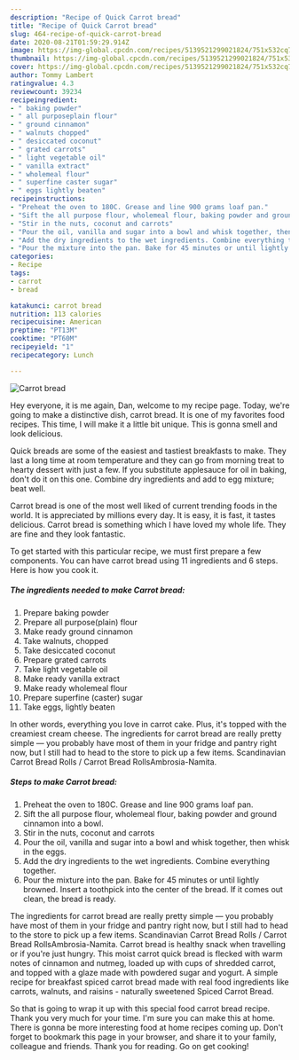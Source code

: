 ```yaml
---
description: "Recipe of Quick Carrot bread"
title: "Recipe of Quick Carrot bread"
slug: 464-recipe-of-quick-carrot-bread
date: 2020-08-21T01:59:29.914Z
image: https://img-global.cpcdn.com/recipes/5139521299021824/751x532cq70/carrot-bread-recipe-main-photo.jpg
thumbnail: https://img-global.cpcdn.com/recipes/5139521299021824/751x532cq70/carrot-bread-recipe-main-photo.jpg
cover: https://img-global.cpcdn.com/recipes/5139521299021824/751x532cq70/carrot-bread-recipe-main-photo.jpg
author: Tommy Lambert
ratingvalue: 4.3
reviewcount: 39234
recipeingredient:
- " baking powder"
- " all purposeplain flour"
- " ground cinnamon"
- " walnuts chopped"
- " desiccated coconut"
- " grated carrots"
- " light vegetable oil"
- " vanilla extract"
- " wholemeal flour"
- " superfine caster sugar"
- " eggs lightly beaten"
recipeinstructions:
- "Preheat the oven to 180C. Grease and line 900 grams loaf pan."
- "Sift the all purpose flour, wholemeal flour, baking powder and ground cinnamon into a bowl."
- "Stir in the nuts, coconut and carrots"
- "Pour the oil, vanilla and sugar into a bowl and whisk together, then whisk in the eggs."
- "Add the dry ingredients to the wet ingredients. Combine everything together."
- "Pour the mixture into the pan. Bake for 45 minutes or until lightly browned. Insert a toothpick into the center of the bread. If it comes out clean, the bread is ready."
categories:
- Recipe
tags:
- carrot
- bread

katakunci: carrot bread 
nutrition: 113 calories
recipecuisine: American
preptime: "PT13M"
cooktime: "PT60M"
recipeyield: "1"
recipecategory: Lunch

---
```



![Carrot bread](https://img-global.cpcdn.com/recipes/5139521299021824/751x532cq70/carrot-bread-recipe-main-photo.jpg)

Hey everyone, it is me again, Dan, welcome to my recipe page. Today, we're going to make a distinctive dish, carrot bread. It is one of my favorites food recipes. This time, I will make it a little bit unique. This is gonna smell and look delicious.

Quick breads are some of the easiest and tastiest breakfasts to make. They last a long time at room temperature and they can go from morning treat to hearty dessert with just a few. If you substitute applesauce for oil in baking, don&#39;t do it on this one. Combine dry ingredients and add to egg mixture; beat well.

Carrot bread is one of the most well liked of current trending foods in the world. It is appreciated by millions every day. It is easy, it is fast, it tastes delicious. Carrot bread is something which I have loved my whole life. They are fine and they look fantastic.


To get started with this particular recipe, we must first prepare a few components. You can have carrot bread using 11 ingredients and 6 steps. Here is how you cook it.

<!--inarticleads1-->

##### The ingredients needed to make Carrot bread:

1. Prepare  baking powder
1. Prepare  all purpose(plain) flour
1. Make ready  ground cinnamon
1. Take  walnuts, chopped
1. Take  desiccated coconut
1. Prepare  grated carrots
1. Take  light vegetable oil
1. Make ready  vanilla extract
1. Make ready  wholemeal flour
1. Prepare  superfine (caster) sugar
1. Take  eggs, lightly beaten


In other words, everything you love in carrot cake. Plus, it&#39;s topped with the creamiest cream cheese. The ingredients for carrot bread are really pretty simple — you probably have most of them in your fridge and pantry right now, but I still had to head to the store to pick up a few items. Scandinavian Carrot Bread Rolls / Carrot Bread RollsAmbrosia-Namita. 

<!--inarticleads2-->

##### Steps to make Carrot bread:

1. Preheat the oven to 180C. Grease and line 900 grams loaf pan.
1. Sift the all purpose flour, wholemeal flour, baking powder and ground cinnamon into a bowl.
1. Stir in the nuts, coconut and carrots
1. Pour the oil, vanilla and sugar into a bowl and whisk together, then whisk in the eggs.
1. Add the dry ingredients to the wet ingredients. Combine everything together.
1. Pour the mixture into the pan. Bake for 45 minutes or until lightly browned. Insert a toothpick into the center of the bread. If it comes out clean, the bread is ready.


The ingredients for carrot bread are really pretty simple — you probably have most of them in your fridge and pantry right now, but I still had to head to the store to pick up a few items. Scandinavian Carrot Bread Rolls / Carrot Bread RollsAmbrosia-Namita. Carrot bread is healthy snack when travelling or if you&#39;re just hungry. This moist carrot quick bread is flecked with warm notes of cinnamon and nutmeg, loaded up with cups of shredded carrot, and topped with a glaze made with powdered sugar and yogurt. A simple recipe for breakfast spiced carrot bread made with real food ingredients like carrots, walnuts, and raisins - naturally sweetened Spiced Carrot Bread. 

So that is going to wrap it up with this special food carrot bread recipe. Thank you very much for your time. I'm sure you can make this at home. There is gonna be more interesting food at home recipes coming up. Don't forget to bookmark this page in your browser, and share it to your family, colleague and friends. Thank you for reading. Go on get cooking!
